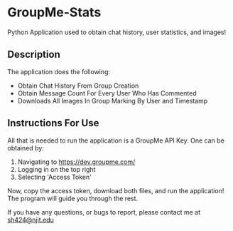 # GroupMe-Stats
Python Application used to obtain chat history, user statistics, and images!


## Description
The application does the following:
* Obtain Chat History From Group Creation
* Obtain Message Count For Every User Who Has Commented
* Downloads All Images In Group Marking By User and Timestamp

## Instructions For Use
All that is needed to run the application is a GroupMe API Key. One can be obtained by:
1. Navigating to https://dev.groupme.com/
2. Logging in on the top right
3. Selecting 'Access Token'

Now, copy the access token, download both files, and run the application! The program will guide you through the rest.

If you have any questions, or bugs to report, please contact me at sh424@njit.edu
